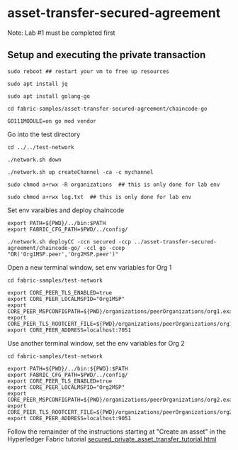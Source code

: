 # asset-transfer-secured-agreement
Note: Lab #1 must be completed first

## Setup and executing the private transaction

```
sudo reboot ## restart your vm to free up resources
```
```
sudo apt install jq
```
```
sudo apt install golang-go
```
```
cd fabric-samples/asset-transfer-secured-agreement/chaincode-go
```
```
GO111MODULE=on go mod vendor
```
Go into the test directory
```
cd ../../test-network
```
```
./network.sh down  
```
```
./network.sh up createChannel -ca -c mychannel
```
```
sudo chmod a+rwx -R organizations  ## this is only done for lab env
```
```
sudo chmod a+rwx log.txt  ## this is only done for lab env
```
Set env varaibles and deploy chaincode
```
export PATH=${PWD}/../bin:$PATH
export FABRIC_CFG_PATH=$PWD/../config/
```
```
./network.sh deployCC -ccn secured -ccp ../asset-transfer-secured-agreement/chaincode-go/ -ccl go -ccep "OR('Org1MSP.peer','Org2MSP.peer')"
```
Open a new terminal window, set env variables for Org 1
```
cd fabric-samples/test-network
```
```
export CORE_PEER_TLS_ENABLED=true
export CORE_PEER_LOCALMSPID="Org1MSP"
export CORE_PEER_MSPCONFIGPATH=${PWD}/organizations/peerOrganizations/org1.example.com/users/Admin@org1.example.com/msp
export CORE_PEER_TLS_ROOTCERT_FILE=${PWD}/organizations/peerOrganizations/org1.example.com/peers/peer0.org1.example.com/tls/ca.crt
export CORE_PEER_ADDRESS=localhost:7051
```

Use another terminal window, set the env variables for Org 2
```
cd fabric-samples/test-network
```
```
export PATH=${PWD}/../bin:${PWD}:$PATH
export FABRIC_CFG_PATH=$PWD/../config/
export CORE_PEER_TLS_ENABLED=true
export CORE_PEER_LOCALMSPID="Org2MSP"
export CORE_PEER_MSPCONFIGPATH=${PWD}/organizations/peerOrganizations/org2.example.com/users/Admin@org2.example.com/msp
export CORE_PEER_TLS_ROOTCERT_FILE=${PWD}/organizations/peerOrganizations/org2.example.com/peers/peer0.org2.example.com/tls/ca.crt
export CORE_PEER_ADDRESS=localhost:9051
```

Follow the remainder of the instructions starting at "Create an asset" in the Hyperledger Fabric tutorial [secured_private_asset_transfer_tutorial.html](https://hyperledger-fabric.readthedocs.io/en/latest/secured_asset_transfer/secured_private_asset_transfer_tutorial.html#create-an-asset)

